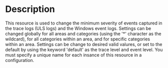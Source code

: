 # Description

This resource is used to change the minimum severity of events captured in
the trace logs (ULS logs) and the Windows event logs. Settings can be changed
globally for all areas and categories (using the '*' character as the
wildcard), for all categories within an area, and for specific categories
within an area. Settings can be change to desired valid valures, or set to the
default by using the keyword 'default' as the trace level and event level.
You must specify a unique name for each insance of this resource in a configuration.
